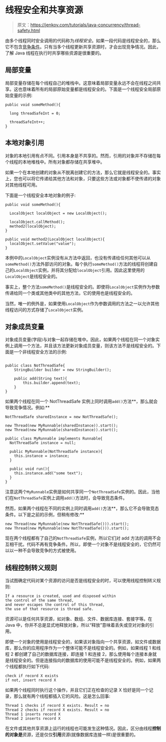 # 线程安全和共享资源

> 原文：<https://jenkov.com/tutorials/java-concurrency/thread-safety.html>

由多个线程同时安全调用的代码称为*线程安全*。如果一段代码是线程安全的，那么它不包含[竞争条件](race-conditions-and-critical-sections.html)。只有当多个线程更新共享资源时，才会出现竞争情况。因此，了解 Java 线程在执行时共享哪些资源是很重要的。

## 局部变量

局部变量存储在每个线程自己的堆栈中。这意味着局部变量永远不会在线程之间共享。这也意味着所有的局部原始变量都是线程安全的。下面是一个线程安全局部原始变量的示例:

```
public void someMethod(){

  long threadSafeInt = 0;

  threadSafeInt++;
}

```

## 本地对象引用

对象的本地引用有点不同。引用本身是不共享的。然而，引用的对象并不存储在每个线程的本地堆栈中。所有对象都存储在共享堆中。

如果一个在本地创建的对象从不脱离创建它的方法，那么它就是线程安全的。事实上，您也可以将它传递给其他方法和对象，只要这些方法或对象都不使传递的对象对其他线程可用。

下面是一个线程安全本地对象的例子:

```
public void someMethod(){

  LocalObject localObject = new LocalObject();

  localObject.callMethod();
  method2(localObject);
}

public void method2(LocalObject localObject){
  localObject.setValue("value");
}

```

本例中的`LocalObject`实例没有从方法中返回，也没有传递给任何其他可以从`someMethod()`方法外部访问的对象。每个执行`someMethod()`方法的线程将创建自己的`LocalObject`实例，并将其分配给`localObject`引用。因此这里使用的`LocalObject`是线程安全的。

事实上，整个方法`someMethod()`是线程安全的。即使将`LocalObject`实例作为参数传递给同一个类或其他类中的其他方法，它的使用也是线程安全的。

当然，唯一的例外是，如果使用`LocalObject`作为参数调用的方法之一以允许其他线程访问的方式存储了`LocalObject`实例。

## 对象成员变量

对象成员变量(字段)与对象一起存储在堆中。因此，如果两个线程在同一个对象实例上调用一个方法，并且该方法更新对象成员变量，则该方法不是线程安全的。下面是一个非线程安全方法的示例:

```

public class NotThreadSafe{
    StringBuilder builder = new StringBuilder();

    public add(String text){
        this.builder.append(text);
    }
}

```

如果两个线程在同一个 NotThreadSafe 实例上同时调用`add()`方法**，那么就会导致竞争情况。例如:**

```
NotThreadSafe sharedInstance = new NotThreadSafe();

new Thread(new MyRunnable(sharedInstance)).start();
new Thread(new MyRunnable(sharedInstance)).start();

public class MyRunnable implements Runnable{
  NotThreadSafe instance = null;

  public MyRunnable(NotThreadSafe instance){
    this.instance = instance;
  }

  public void run(){
    this.instance.add("some text");
  }
}

```

注意这两个`MyRunnable`实例是如何共享同一个`NotThreadSafe`实例的。因此，当他们在`NotThreadSafe`实例上调用`add()`方法时，会导致竞态条件。

然而，如果两个线程在不同的实例上同时调用`add()`方法**，那么它不会导致竞态条件。以下是之前的示例，但稍有修改:**

```
new Thread(new MyRunnable(new NotThreadSafe())).start();
new Thread(new MyRunnable(new NotThreadSafe())).start();

```

现在两个线程都有了自己的`NotThreadSafe`实例，所以它们对 add 方法的调用不会互相干扰。代码不再有竞争条件。所以，即使一个对象不是线程安全的，它仍然可以以一种不会导致竞争的方式被使用。

## 线程控制转义规则

当试图确定代码对某个资源的访问是否是线程安全的时，可以使用线程控制转义规则:

```
If a resource is created, used and disposed within
the control of the same thread,
and never escapes the control of this thread,
the use of that resource is thread safe.

```

资源可以是任何共享资源，如对象、数组、文件、数据库连接、套接字等。在 Java 中，你并不总是显式地释放对象，所以“释放”意味着丢失或空对对象的引用。

即使一个对象的使用是线程安全的，如果该对象指向一个共享资源，如文件或数据库，那么你的应用程序作为一个整体可能不是线程安全的。例如，如果线程 1 和线程 2 都创建了自己的数据库连接，即连接 1 和连接 2，那么使用每个连接本身就是线程安全的。但是连接指向的数据库的使用可能不是线程安全的。例如，如果两个线程都执行如下代码:

```
check if record X exists
if not, insert record X

```

如果两个线程同时执行这个操作，并且它们正在检查的记录 X 恰好是同一个记录，那么就有两个线程都插入它的风险。这是怎么回事:

```
Thread 1 checks if record X exists. Result = no
Thread 2 checks if record X exists. Result = no
Thread 1 inserts record X
Thread 2 inserts record X

```

在文件或其他共享资源上运行的线程也可能发生这种情况。因此，区分由线程**控制的对象是**资源，还是仅仅**引用**资源(就像数据库连接一样)是很重要的。